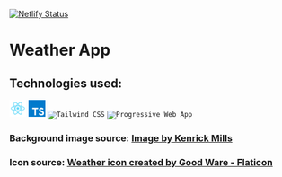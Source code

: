[![Netlify Status](https://api.netlify.com/api/v1/badges/7bc75436-e518-47ce-ae02-a63422c71634/deploy-status)](https://app.netlify.com/sites/weather-app-mzs/deploys)

# Weather App 

## Technologies used: 

<code><img alt="ReactJS" width="30px" src="https://raw.githubusercontent.com/github/explore/80688e429a7d4ef2fca1e82350fe8e3517d3494d/topics/react/react.png" title="ReactJS"/></code> <code><img  alt="TypeScript" width="30px" src="https://raw.githubusercontent.com/github/explore/80688e429a7d4ef2fca1e82350fe8e3517d3494d/topics/typescript/typescript.png" title="TypeScript"/></code>  <code><img  alt="Tailwind CSS" width="30px" src="https://tailwindcss.com/_next/static/media/tailwindcss-mark.79614a5f61617ba49a0891494521226b.svg" title="Tailwind CSS"/></code> <code><img  alt="Progressive Web App" width="50px"  src="https://upload.wikimedia.org/wikipedia/commons/d/d5/Progressive_Web_Apps_Logo.svg" title="Progressive Web App"/></code>



### Background image source: <a href="https://unsplash.com/photos/1h2Pg97SXfA">Image by Kenrick Mills</a>

### Icon source: <a href="https://www.flaticon.com/free-icons/weather" title="weather icons">Weather icon created by Good Ware - Flaticon</a>




